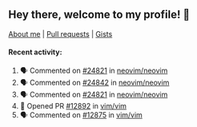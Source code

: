 ## Hey there, welcome to my profile! 👋

[About me](https://seandewar.github.io/)
 | [Pull requests](https://github.com/search?p=1&q=author%3Aseandewar+is%3Apr)
 | [Gists](https://gist.github.com/seandewar)

#### Recent activity:

<!--START_SECTION:activity-->
1. 🗣 Commented on [#24821](https://github.com/neovim/neovim/pull/24821#issuecomment-1690452181) in [neovim/neovim](https://github.com/neovim/neovim)
2. 🗣 Commented on [#24842](https://github.com/neovim/neovim/pull/24842#issuecomment-1690170927) in [neovim/neovim](https://github.com/neovim/neovim)
3. 🗣 Commented on [#24821](https://github.com/neovim/neovim/pull/24821#issuecomment-1689726687) in [neovim/neovim](https://github.com/neovim/neovim)
4. 💪 Opened PR [#12892](https://github.com/vim/vim/pull/12892) in [vim/vim](https://github.com/vim/vim)
5. 🗣 Commented on [#12875](https://github.com/vim/vim/pull/12875#issuecomment-1688917372) in [vim/vim](https://github.com/vim/vim)
<!--END_SECTION:activity-->
